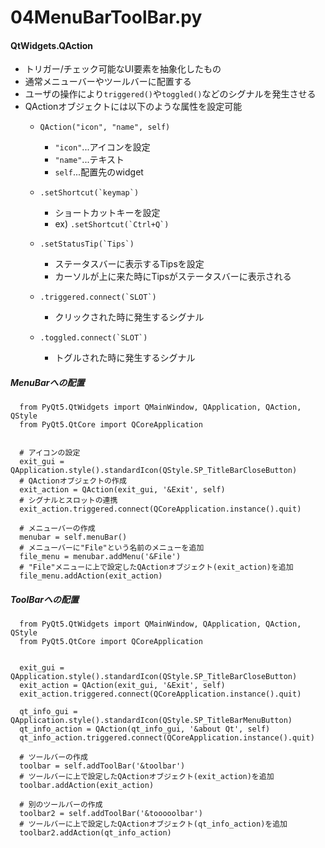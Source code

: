 # 04MenuBarToolBar.py

#### QtWidgets.QAction
- トリガー/チェック可能なUI要素を抽象化したもの
- 通常メニューバーやツールバーに配置する
- ユーザの操作により`triggered()`や`toggled()`などのシグナルを発生させる
- QActionオブジェクトには以下のような属性を設定可能
  - `QAction("icon", "name", self)`
    - `"icon"`...アイコンを設定
    - `"name"`...テキスト
    - `self`...配置先のwidget

  - ``.setShortcut(`keymap`)``
    - ショートカットキーを設定
    - ex) ``.setShortcut(`Ctrl+Q`)``

  - ``.setStatusTip(`Tips`)``
    - ステータスバーに表示するTipsを設定
    - カーソルが上に来た時にTipsがステータスバーに表示される

  - ``.triggered.connect(`SLOT`)``
    - クリックされた時に発生するシグナル

  - ``.toggled.connect(`SLOT`)``
    - トグルされた時に発生するシグナル


##### MenuBarへの配置
```py3:sample
  from PyQt5.QtWidgets import QMainWindow, QApplication, QAction, QStyle
  from PyQt5.QtCore import QCoreApplication


  # アイコンの設定
  exit_gui = QApplication.style().standardIcon(QStyle.SP_TitleBarCloseButton)
  # QActionオブジェクトの作成
  exit_action = QAction(exit_gui, '&Exit', self)
  # シグナルとスロットの連携
  exit_action.triggered.connect(QCoreApplication.instance().quit)

  # メニューバーの作成
  menubar = self.menuBar()
  # メニューバーに"File"という名前のメニューを追加
  file_menu = menubar.addMenu('&File')
  # "File"メニューに上で設定したQActionオブジェクト(exit_action)を追加
  file_menu.addAction(exit_action)
```


##### ToolBarへの配置
```python3:sample
  from PyQt5.QtWidgets import QMainWindow, QApplication, QAction, QStyle
  from PyQt5.QtCore import QCoreApplication


  exit_gui = QApplication.style().standardIcon(QStyle.SP_TitleBarCloseButton)
  exit_action = QAction(exit_gui, '&Exit', self)
  exit_action.triggered.connect(QCoreApplication.instance().quit)

  qt_info_gui = QApplication.style().standardIcon(QStyle.SP_TitleBarMenuButton)
  qt_info_action = QAction(qt_info_gui, '&about Qt', self)
  qt_info_action.triggered.connect(QCoreApplication.instance().quit)

  # ツールバーの作成
  toolbar = self.addToolBar('&toolbar')
  # ツールバーに上で設定したQActionオブジェクト(exit_action)を追加
  toolbar.addAction(exit_action)

  # 別のツールバーの作成
  toolbar2 = self.addToolBar('&tooooolbar')
  # ツールバーに上で設定したQActionオブジェクト(qt_info_action)を追加
  toolbar2.addAction(qt_info_action)
```
